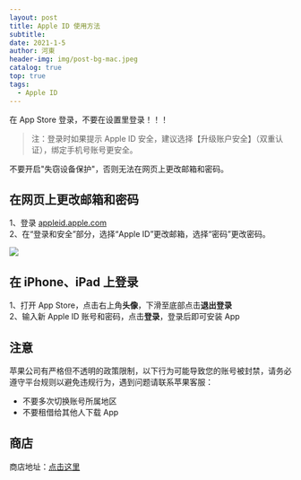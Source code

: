 ```yaml
---
layout: post
title: Apple ID 使用方法
subtitle: 
date: 2021-1-5
author: 河東
header-img: img/post-bg-mac.jpeg
catalog: true
top: true
tags:
  - Apple ID
---
```


在 App Store 登录，不要在设置里登录！！！

>注：登录时如果提示 Apple ID 安全，建议选择【升级账户安全】（双重认证），绑定手机号账号更安全。

不要开启"失窃设备保护"，否则无法在网页上更改邮箱和密码。

## 在网页上更改邮箱和密码

1、登录 [appleid.apple.com](https://appleid.apple.com/)\
2、在“登录和安全”部分，选择“Apple ID”更改邮箱，选择“密码”更改密码。

![](https://i.imgur.com/CEM6qcF.png)

## 在 iPhone、iPad 上登录

1、打开 App Store，点击右上角**头像**，下滑至底部点击**退出登录**\
2、输入新 Apple ID 账号和密码，点击**登录**，登录后即可安装 App


## 注意

苹果公司有严格但不透明的政策限制，以下行为可能导致您的账号被封禁，请务必遵守平台规则以避免违规行为，遇到问题请联系苹果客服：

- 不要多次切换账号所属地区
- 不要租借给其他人下载 App

## 商店

商店地址：[点击这里](https://ssnhd.github.io/2023/03/19/store/)